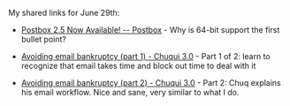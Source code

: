 <!--
.. title: Links for June 29th
.. date: 2011/06/29 16:41
.. slug: links-for-june-29th
.. link:
.. description:
.. tags: email, email-client, pinboard-links, postbox, time-management
-->


My shared links for June 29th:






  * [Postbox 2.5 Now Available! -- Postbox](http://www3.postbox-inc.com/?/blog/entry/postbox_2_5_now_available/) - Why is 64-bit support the first bullet point?


  * [Avoiding email bankruptcy (part 1) - Chuqui 3.0](http://www.chuqui.com/2011/06/avoiding-email-bankruptcy-part-1/) - Part 1 of 2: learn to recognize that email takes time and block out time to deal with it


  * [Avoiding email bankruptcy (part 2) - Chuqui 3.0](http://www.chuqui.com/2011/06/avoiding-email-bankruptcy-part-2/) - Part 2: Chuq explains his email workflow. Nice and sane, very similar to what I do.

